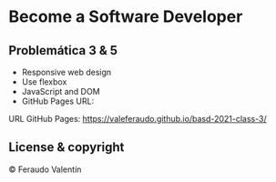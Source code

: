 # Become a Software Developer

## Problemática 3 & 5

* Responsive web design 
* Use flexbox
* JavaScript and DOM
* GitHub Pages URL:

URL GitHub Pages: https://valeferaudo.github.io/basd-2021-class-3/

## License & copyright

© Feraudo Valentín
